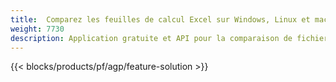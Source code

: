 ```yaml
---
title:  Comparez les feuilles de calcul Excel sur Windows, Linux et macOS
weight: 7730
description: Application gratuite et API pour la comparaison de fichiers Excel XLS, XLSX, CSV, TSV, ODS, SXC et FODS
---
```

{{< blocks/products/pf/agp/feature-solution >}} 

